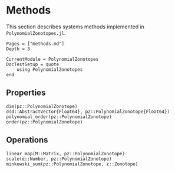 # Methods

This section describes systems methods implemented in `PolynomialZonotopes.jl`.

```@contents
Pages = ["methods.md"]
Depth = 3
```

```@meta
CurrentModule = PolynomialZonotopes
DocTestSetup = quote
    using PolynomialZonotopes
end
```

## Properties

```@docs
dim(pz::PolynomialZonotope)
σ(d::AbstractVector{Float64}, pz::PolynomialZonotope{Float64})
polynomial_order(pz::PolynomialZonotope)
order(pz::PolynomialZonotope)
```

## Operations

```@docs
linear_map(M::Matrix, pz::PolynomialZonotope)
scale(α::Number, pz::PolynomialZonotope)
minkowski_sum(pz::PolynomialZonotope, z::Zonotope)
```
